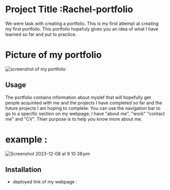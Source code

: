 # Project Title :Rachel-portfolio
We were task with creating a portfolio. This is my first attempt at creating my first portfolio. This portfolio hopefuly gives you an idea of what I have learned so far and put to practice.

# Picture of my portfolio
![screenshot of my portfolio](https://github.com/Raxch23/Rachel-portfolio/assets/148925012/bfe57f0c-bbdc-46e5-acaf-58cfb9401a20)


  ## Usage
  The portfolio contains information about myslef that will hopefully get people acquinted with me and the projects I have completed so far and the future projects I am hoping to complete. You can use the navigation bar to go to a specific section on my webpage; I have "about me", "work" "contact me" and "CV". Thier purpose is to help you know more about me.

  # example :
  ![Screenshot 2023-12-08 at 9 10 38 pm](https://github.com/Raxch23/Rachel-portfolio/assets/148925012/3411c2a2-731a-40f2-8708-8a56ae688c14)

 ## Installation
- deployed link of my webpage :

